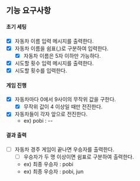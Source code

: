 ## 기능 요구사항

#### 초기 세팅
- [X] 자동차 이름 입력 메시지를 출력한다.
- [X] 자동차 이름을 쉼표(,)로 구분하여 입력한다.
  - [X] 자동차 이름은 5자 이하만 가능하다.
- [X] 시도할 횟수 입력 메시지를 출력한다.
- [X] 시도할 횟수를 입력한다.

#### 게임 진행
- [X] 자동차마다 0에서 9사이의 무작위 값을 구한다.
  - [X] 무작위 값이 4 이상일 때만 전진한다.
- [X] 자동차들이 각자 앞으로 전진한다.
  - ex) pobi : --

#### 결과 출력
- [ ] 자동차 경주 게임이 끝나면 우승자를 출력한다.
  - [ ] 우승자가 두 명 이상이면 쉼표로 구분하여 출력한다.
  - ex) 최종 우승자 : pobi
  - ex) 최종 우승자 : pobi, jun